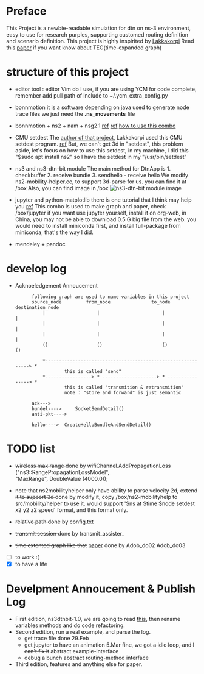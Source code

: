# Preface
This Project is a newbie-readable simulation for dtn on ns-3 environment, easy to use for research purples, supporting customed routing definition and scenario definition.
This project is highly inspirited by [Lakkakorpi](https://www.netlab.tkk.fi/tutkimus/dtn/ns/)
Read this [paper](https://smartech.gatech.edu/bitstream/handle/1853/6492/GIT-CC-04-07.pdf?sequence=1&isAllowed=y) if you want know about TEG(time-expanded graph)

# structure of this project

* editor tool : editor Vim do I use, if you are using YCM for code complete, remember add pull path of include to ~/.ycm_extra_config.py
* bonnmotion 
it is a software depending on java used to generate node trace files
we just need the **.ns_movements** file

* bonnmotion + ns2 + nam + nsg2.1
[ref](http://www.nsnam.com/2015/03/bonnmotion-mobile-scenario-generator.html) [ref](http://chandra-ns2.blogspot.com/2009/01/how-to-run-bonnmotion-for-ns-2.html)
[how to use this combo](https://www.slideshare.net/manasGaur1/bonn-motion-traffic-generation-and-nam)

* CMU setdest
The [author of that project](https://www.netlab.tkk.fi/tutkimus/dtn/ns/), Lakkakorpi used this CMU setdest program. [ref](http://www.isi.edu/nsnam/ns/tutorial/nsscript7.html)
But, we can't get 3d in "setdest", this problem aside, let's focus on how to use this setdest, in my machine, I did this "$sudo apt install ns2"
so I have the setdest in my "/usr/bin/setdest"

* ns3 and ns3-dtn-bit module
The main method for DtnApp is 1. checkbuffer 2. receive bundle 3. sendhello - receive hello
We modify ns2-mobility-helper.cc, to support 3d-parse for us. you can find it at /box
Also, you can find image in /box
![ns3-dtn-bit module image][image01]

* jupyter and python-matplotlib
there is one tutorial that I think may help you [ref](https://www.youtube.com/watch?v=HW29067qVWk&t=1568s)
This combo is used to make graph and paper, check /box/jupyter
if you want use jupyter yourself, install it on org-web, in China, you may not be able to download 0.5 G big file from the web.
you would need to install miniconda first, and install full-package from miniconda, that's the way I did.

* mendeley + pandoc

# develop log

* Acknoeledgement Annoucement 

            following graph are used to name variables in this project
            source_node         from_node               to_node           destination_node
                |                   |                       |                   |
                |                   |                       |                   |
                |                   |                       |                   |
                ()                  ()                      ()                  ()
                
                *-------------------------------------------------------------> *
                        this is called "send"
                *-----------------> * --------------------> * ----------------> *
                        this is called "transmition & retransmition"
                        note : "store and forward" is just semantic

            ack--->
            bundel---->     SocketSendDetail()
            anti-pkt----> 

            hello---->  CreateHelloBundleAndSendDetail()

# TODO list

* <s>wireless max range </s> done by 
        wifiChannel.AddPropagationLoss ("ns3::RangePropagationLossModel",  
                "MaxRange", DoubleValue (4000.0));
* <s>note that ns2mobilityhelper only have ability to parse velocity 2d, extend it to support 3d </s> done by modify it, copy /box/ns2-mobilityhelp to src/mobility/helper to use it.
would support '$ns at $time $node setdest x2 y2 z2 speed' format, and this format only.
    
* <s>relative path </s> done by 
        config.txt
* <s>transmit session </s> done by
        transmit_assister_
* <s>time extented graph like that</s> [paper](https://smartech.gatech.edu/bitstream/handle/1853/6492/GIT-CC-04-07.pdf?sequence=1&isAllowed=y) done by
        Adob_do02 Adob_do03
- [ ] to work :(
- [x] to have a life

# Develpment Annoucement & Publish Log

* First edition, ns3dtnbit-1.0, we are going to read [this](https://www.netlab.tkk.fi/tutkimus/dtn/ns/), then rename variables methods and do code refactoring.
* Second edition, run a real example, and parse the log.
    * get trace file done 29.Feb
    * get jupyter to have an animation 5.Mar
        <s>fine, we got a idle loop, and I can't fix it</s>
        abstract example-interface
    * debug a bunch
        abstract routing-method interface
* Third edition, features and anything else for paper.


[image01]: https://github.com/bit-oh-my-god/ns3-dtn-bit/tree/master/box/Diagram1.png
